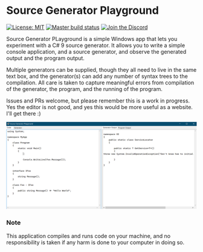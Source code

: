 # Source Generator Playground

[![License: MIT](https://img.shields.io/github/license/davidwengier/SourceGeneratorPlayground?color=blue "License: MIT")](https://choosealicense.com/licenses/mit/)
[![Master build status](https://github.com/davidwengier/SourceGeneratorPlayground/workflows/Master/badge.svg "Master build status")](https://github.com/davidwengier/SourceGeneratorPlayground/actions?query=workflow%3AMaster)
[![Join the Discord](https://img.shields.io/discord/709643112636612658?label=Discord "Join the Discord")](https://discord.gg/Yt5B58b)

Source Generator PLayground is a simple Windows app that lets you experiment with a C# 9 source generator. It allows you to write a simple console application, and a source generator, and observe the generated output and the program output.

Multiple generators can be supplied, though they all need to live in the same text box, and the generator(s) can add any number of syntax trees to the compilation. All care is taken to capture meaningful errors from compilation of the generator, the program, and the running of the program.

Issues and PRs welcome, but please remember this is a work in progress. Yes the editor is not good, and yes this would be more useful as a website. I'll get there :)

![](assets/SourceGeneratorPlayground.gif)

### Note

This application compiles and runs code on your machine, and no responsibility is taken if any harm is done to your computer in doing so.
